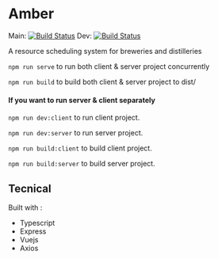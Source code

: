# Amber

Main: [![Build Status](https://travis-ci.com/magic-cal/BEAMBER.svg?branch=main)](https://travis-ci.com/magic-cal/BEAMBER) Dev: [![Build Status](https://travis-ci.com/magic-cal/BEAMBER.svg?branch=dev)](https://travis-ci.com/magic-cal/BEAMBER)

A resource scheduling system for breweries and distilleries

`npm run serve` to run both client & server project concurrently

`npm run build` to build both client & server project to dist/

#### If you want to run server & client separately

`npm run dev:client` to run client project.

`npm run dev:server` to run server project.

`npm run build:client` to build client project.

`npm run build:server` to build server project.

## Tecnical

Built with :

- Typescript
- Express
- Vuejs
- Axios
